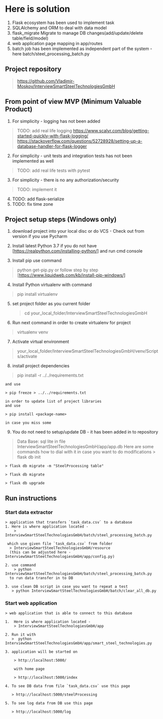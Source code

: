 # Here is solution
  1. Flask ecosystem has been used to implement task
  2. SQLAlchemy and ORM to deal with data model
  3. flask_migrate Migrate to manage DB changes(add/update/delete table/field/model)
  4. web application page mapping in app/routes
  5. batch job has been implemented as independent part of the system - here batch/steel_processing_batch.py


## Project repository
> https://github.com/Vladimir-Moskov/InterviewSmartSteelTechnologiesGmbH

## From point of view MVP (Minimum Valuable Product)

1. For simplicity - logging has not been added
> TODO: add real life logging
> https://www.scalyr.com/blog/getting-started-quickly-with-flask-logging/
> https://stackoverflow.com/questions/52728928/setting-up-a-database-handler-for-flask-logger

2. For simplicity - unit tests and integration tests has not been implemented as well
> TODO: add real life tests with pytest

3. For simplicity - there is no any authorization/security
> TODO: implement it

4. TODO: add flask-serialize
5. TODO: fix time zone

## Project setup steps (Windows only)

 1. download project into your local disc or do VCS - Check out from version
    if you use Pycharm

 2. Install latest Python 3.7 if you do not have [https://realpython.com/installing-python/]
    and run cmd console

 3. Install pip  use command
   > python get-pip.py
   or follow step by step [https://www.liquidweb.com/kb/install-pip-windows/]

 4. Install Python virtualenv with command
   > pip install virtualenv

 5. set project folder as you current folder
    > cd   your_local_folder/InterviewSmartSteelTechnologiesGmbH

 6. Run next command in order to create virtualenv for project
   > virtualenv venv

 7. Activate virtual environment
   > your_local_folder/InterviewSmartSteelTechnologiesGmbH/venv/Scripts/activate

 8. install project dependencies

   > pip install -r ../../requirements.txt

    and use

    > pip freeze > ../../requirements.txt

    in order to update list of project libraries
    and use

    > pip install <package-name>

    in case you miss some

 9. You do not need to setup/update DB - it has been added in to repository
   > Data Base: sql lite in file InterviewSmartSteelTechnologiesGmbH/app/app.db
   Here are some commands how to dial with it in case you want to do modifications
    > flask db init

    > flask db migrate -m "SteelProcessing table"

    > flask db migrate

    > flask db upgrade


 ## Run instructions
 ### Start data extractor
    > application that transfers `task_data.csv` to a database
    1. Here is where application located -
        > InterviewSmartSteelTechnologiesGmbH/batch/steel_processing_batch.py

     which use given file `task_data.csv` from folder
      > InterviewSmartSteelTechnologiesGmbH/resource
      (this can be adjusted here - InterviewSmartSteelTechnologiesGmbH/app/config.py)

    2. use command
        > python InterviewSmartSteelTechnologiesGmbH/batch/steel_processing_batch.py
      to run data transfer in to DB

    3. use clean DB script in case you want to repeat a test
       > python InterviewSmartSteelTechnologiesGmbH/batch/clear_all_db.py

 ### Start web application
    > web application that is able to connect to this database

    1.  Here is where application located -
        > InterviewSmartSteelTechnologiesGmbH/app

    2. Run it with
       >  python InterviewSmartSteelTechnologiesGmbH/app/smart_steel_technologies.py

    3. application will be started on

        > http://localhost:5000/

        with home page

        > http://localhost:5000/index

    4. To see DB data from file `task_data.csv` use this page

       > http://localhost:5000/steelProcessing

    5. To see log data from DB use this page

       > http://localhost:5000/log
